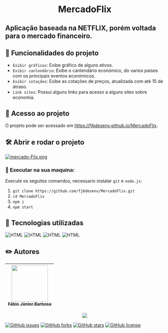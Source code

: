 <h1 align="center"> MercadoFlix </h1>

## Aplicação baseada na NETFLIX, porém voltada para o mercado financeiro.

## 🔨 Funcionalidades do projeto
- `Exibir gráficos`: Exibe gráfico de alguns ativos.
- `Exibir canlendário`: Exibe o canlendário económico, do varios países com os principais eventos económicos.
- `Exibir cotações`: Exibe as cotações de preços, atualizada com até 15 de atraso.
- `Link sites`: Possui alguns links para acesso a alguns sites sobre economia.

## 📁 Acesso ao projeto
O projeto pode ser acessado em https://fjbdesenv.github.io/MercadoFlix.

## 🛠️ Abrir e rodar o projeto
[![mercado-Flix.png](https://i.postimg.cc/wBw4wgyj/mercado-Flix.png)](https://postimg.cc/xkbPCr3w)

### 🔧 Executar na sua maquina:
Execute os seguites comandos, necessario instalar `git` e `node.js`:
1. `git clone https://github.com/fjbdesenv/MercadoFlix.git`
2. `cd MercadoFlix`
3. `npm i`
4. `npm start`

## 👀 Tecnologias utilizadas
![HTML](https://img.shields.io/badge/HTML-E34F26.svg?logo=html5&logoColor=white)
![HTML](https://img.shields.io/badge/CSS-1572B6.svg?logo=css3&logoColor=white)
![HTML](https://img.shields.io/badge/React-000000.svg?logo=react&logoColor=white)
![HTML](https://img.shields.io/badge/Typescript-007ACC.svg?logo=typescript&logoColor=white)

## ✏️ Autores
| [<img src="https://avatars.githubusercontent.com/u/110018406?v=4" width=115><br><sub>Fábio Júnior Barbosa</sub>](https://github.com/fjbdesenv) |
| :---: |

<p align="center">
  <img src="http://img.shields.io/static/v1?label=STATUS&message=CONCLUIDO&color=GREEN&style=for-the-badge"/>
</p>

[![GitHub issues](https://img.shields.io/github/issues/fjbdesenv/MercadoFlix)](https://github.com/fjbdesenv/MercadoFlix/issues)
[![GitHub forks](https://img.shields.io/github/forks/fjbdesenv/MercadoFlix)](https://github.com/fjbdesenv/MercadoFlix/network)
[![GitHub stars](https://img.shields.io/github/stars/fjbdesenv/MercadoFlix)](https://github.com/fjbdesenv/MercadoFlix/stargazers)
[![GitHub license](https://img.shields.io/github/license/fjbdesenv/MercadoFlix)](https://github.com/fjbdesenv/MercadoFlix/blob/main/LICENSE)
